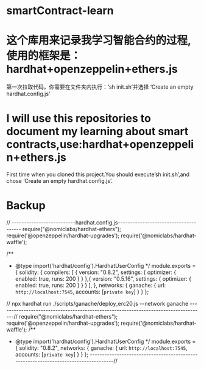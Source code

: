 # smartContract-learn
# 这个库用来记录我学习智能合约的过程,使用的框架是：hardhat+openzeppelin+ethers.js
第一次拉取代码，你需要在文件夹内执行：‘sh init.sh’并选择 ‘Create an empty hardhat.config.js’
# I will use this repositories to document my learning about smart contracts,use:hardhat+openzeppelin+ethers.js
First time when you cloned this project.You should execute’sh init.sh’,and chose ‘Create an empty hardhat.config.js’.

# Backup
  // --------------------------hardhat.config.js--------------------------------------
  require("@nomiclabs/hardhat-ethers");
require('@openzeppelin/hardhat-upgrades');
require('@nomiclabs/hardhat-waffle');

/**
 * @type import('hardhat/config').HardhatUserConfig
 */
 module.exports = {
  solidity: {
    compilers: [
      { version: "0.8.2", settings: {
          optimizer: {
            enabled: true,
            runs: 200
          }
        } 
      },{ version: "0.5.16", settings: {
          optimizer: {
            enabled: true,
            runs: 200
          }
        }
      }
    ],
  },
  networks: {
    ganache: {
      url: `http://localhost:7545`,
      accounts: [`private key`]
    }
  }
};

// npx hardhat run ./scripts/ganache/deploy_erc20.js --network ganache
------------------------------------------------------------------------------------//
require("@nomiclabs/hardhat-ethers");
require('@openzeppelin/hardhat-upgrades');
require('@nomiclabs/hardhat-waffle');
/**
 * @type import('hardhat/config').HardhatUserConfig
 */
module.exports = {
  solidity: "0.8.2",
  networks: {
    ganache: {
      url: `http://localhost:7545`,
      accounts: [`private key`]
    }
  }
};
------------------------------------------------------------------------------------//